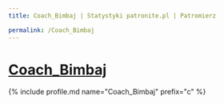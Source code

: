 ```yaml
---
title: Coach_Bimbaj | Statystyki patronite.pl | Patromierz

permalink: /Coach_Bimbaj
---
```


# [Coach_Bimbaj](https://patronite.pl/Coach_Bimbaj)

{% include profile.md name="Coach_Bimbaj" prefix="c" %}
